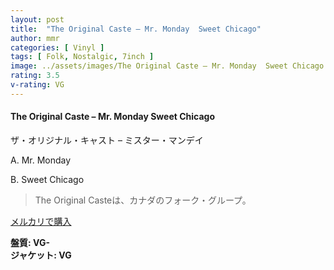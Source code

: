 ```yaml
---
layout: post
title:  "The Original Caste – Mr. Monday  Sweet Chicago"
author: mmr
categories: [ Vinyl ]
tags: [ Folk, Nostalgic, 7inch ]
image: ../assets/images/The Original Caste – Mr. Monday  Sweet Chicago.jpg
rating: 3.5
v-rating: VG
---
```


#### The Original Caste – Mr. Monday  Sweet Chicago

ザ・オリジナル・キャスト – ミスター・マンデイ

A. Mr. Monday

B. Sweet Chicago

> The Original Casteは、カナダのフォーク・グループ。

[メルカリで購入](https://jp.mercari.com/item/m75499615144)

<div class="mt-4 mb-4 d-flex align-items-center">
<strong class="mr-1">盤質: VG-</strong>
</div>
<div class="mt-4 mb-4 d-flex align-items-center">
<strong class="mr-1">ジャケット: VG</strong>
</div>
